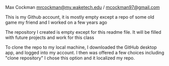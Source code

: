 Max Cockman
mrcockman@my.waketech.edu / mcockman97@gmail.com

This is my Github account, it is mostly empty except a repo of some old game my friend and I worked on a few years ago

The repository I created is empty except for this readme file. It will be filled with future projects and work for this class

To clone the repo to my local machine, I downloaded the GitHub desktop app, and logged into my account. I then was offered a few choices including "clone repository"
I chose this option and it localized my repo. 